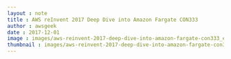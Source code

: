 ```yaml
---
layout : note
title : AWS reInvent 2017 Deep Dive into Amazon Fargate CON333
author : awsgeek
date : 2017-12-01
image : images/aws-reinvent-2017-deep-dive-into-amazon-fargate-con333_en.jpg
thumbnail : images/aws-reinvent-2017-deep-dive-into-amazon-fargate-con333_en.jpg
---
```

